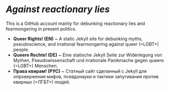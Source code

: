#  _Against reactionary lies_

This is a GitHub account mainly for debunking reactionary lies and fearmongering in present politics.

- **Queer Rights! (EN)** ~ A static Jekyll site for debunking myths, pseudoscience, and irrational fearmongering against queer (=LGBT+) people.
- **Queere Rechte! (DE)** ~ Eine statische Jekyll Seite zur Widerlegung von Mythen, Pseudowissenschaft und irrationale Panikmache gegen queere (=LGBT+) Menschen.
- **Права квирам! (РУС)** ~ Статный сайт сделанный с Jekyll для опровержения мифов, псевдонауки и тактики запугивания против квирных (=ЛГБТ+) людей.
